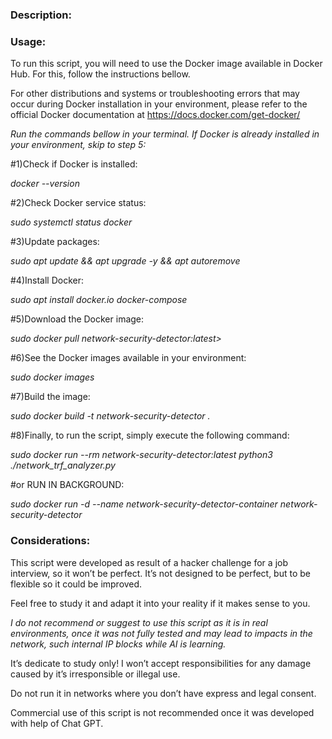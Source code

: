 <h3>Description:</h3>


<h3>Usage:</h3>

To run this script, you will need to use the Docker image available in Docker Hub. For this, follow the instructions bellow.

For other distributions and systems or troubleshooting errors that may occur during Docker installation in your environment, please refer to the official Docker documentation at https://docs.docker.com/get-docker/


*Run the commands bellow in your terminal. If Docker is already installed in your environment, skip to step 5:*


#1)Check if Docker is installed: 
<p style="font-style:italic;">docker --version</p>

#2)Check Docker service status: 
<p style="font-style:italic;">sudo systemctl status docker</p>

#3)Update packages: 
<p style="font-style:italic;">sudo apt update && apt upgrade -y && apt autoremove</p>

#4)Install Docker: 
<p style="font-style:italic;">sudo apt install docker.io docker-compose</p>

#5)Download the Docker image:
<p style="font-style:italic;">sudo docker pull network-security-detector:latest></p>

#6)See the Docker images available in your environment: 
<p style="font-style:italic;">sudo docker images</p>

#7)Build the image:
<p style="font-style:italic;">sudo docker build -t network-security-detector .</p>

#8)Finally, to run the script, simply execute the following command:
<p style="font-style:italic;">sudo docker run --rm network-security-detector:latest python3 ./network_trf_analyzer.py</p>


#or RUN IN BACKGROUND:
<p style="font-style:italic;">sudo docker run -d --name network-security-detector-container network-security-detector</p>


<h3>Considerations:</h3>

This script were developed as result of a hacker challenge for a job interview, so it won’t be perfect. It’s not designed to be perfect, but to be flexible so it could be improved. 

Feel free to study it and adapt it into your reality if it makes sense to you.

<p style="font-style:italic;">I do not recommend or suggest to use this script as it is in real environments, once it was not fully tested and may lead to impacts in the network, such internal IP blocks while AI is learning.

It’s dedicate to study only! I won’t accept responsibilities for any damage caused  by it’s irresponsible or illegal use.

Do not run it in networks where you don’t have express and legal consent.</p>

Commercial use of this script is not recommended once it was developed with help of Chat GPT.

